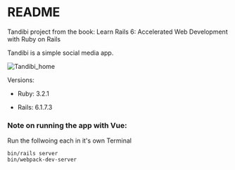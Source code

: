 # README
Tandibi project from the book: Learn Rails 6: Accelerated Web Development with Ruby on Rails

Tandibi is a simple social media app.

![Tandibi_home](https://user-images.githubusercontent.com/2192560/223102622-b2ae10ff-60ec-4b5b-b8cc-fa9a5f961251.png)

Versions:

* Ruby: 3.2.1

* Rails: 6.1.7.3


### Note on running the app with Vue:

Run the follwoing each in it's own Terminal

    bin/rails server
    bin/webpack-dev-server
